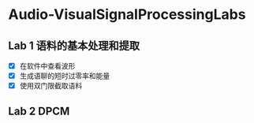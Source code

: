 # Audio-VisualSignalProcessingLabs

## Lab 1 语料的基本处理和提取

- [x] 在软件中查看波形
- [x] 生成语聊的短时过零率和能量
- [x] 使用双门限截取语料

## Lab 2 DPCM  